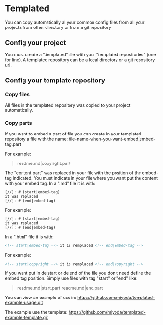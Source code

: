 # Templated

You can copy automatically al your common config files from all your projects from other directory or from a git repository

## Config your project
You must create a ".templated" file with your "templated repositories" (one for line).
A templated repository can be a local directory or a git repository url.

## Config your template repository

### Copy files
All files in the templated repository was copied to your project automatically.

### Copy parts
If you want to embed a part of file you can create in your templated repository a file with the name:
file-name-when-you-want-embed|embed-tag.part

For example:
>readme.md|copyright.part

The "content part" was replaced in your file with the position of the embed-tag indicated.
You must indicate in your file where you want put the content with your embed tag.
In a ".md" file it is with:
```
[//]: # (start|embed-tag)
it was replaced 
[//]: # (end|embed-tag)
```

For example:
```
[//]: # (start|embed-tag)
it was replaced 
[//]: # (end|embed-tag)
```

In a ".html" file it is with:
```html
<!-- start|embed-tag --> it is remplaced <!-- end|embed-tag -->
```

For example:
```html
<!-- start|copyright --> it is remplaced <!-- end|copyright -->
```

If you want put in de start or de end of the file you don't need define the embed tag position.
Simply use files with tag "start" or "end" like:
> readme.md|start.part
> readme.md|end.part


You can view an example of use in:
https://github.com/miyoda/templated-example-usage.git

The example use the template:
https://github.com/miyoda/templated-example-template.git
